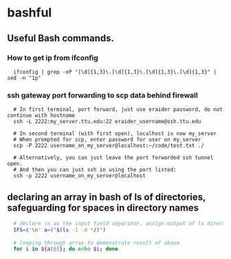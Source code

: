 # bashful
## Useful Bash commands.

### How to get ip from ifconfig
```
  ifconfig | grep -oP "[\d]{1,3}\.[\d]{1,3}\.[\d]{1,3}\.[\d]{1,3}" | sed -n "1p"
```

### ssh gateway port forwarding to scp data behind firewall 
```
  # In first terminal, port forward, just use eraider password, do not continue with hostname
  ssh -L 2222:my_server.ttu.edu:22 eraider_username@ssh.ttu.edu
  
  # In second terminal (with first open), localhost is now my_server
  # When prompted for scp, enter password for user on my_server
  scp -P 2222 username_on_my_server@localhost:~/code/test.txt ./
  
  # Alternatively, you can just leave the port forwarded ssh tunnel open.
  # And then you can just ssh in using the port listed:
  ssh -p 2222 username_on_my_server@localhost
```

## declaring an array in bash of ls of directories, safeguarding for spaces in directory names
```bash
  # declare \n as the input field separator, assign output of ls directories (ls -d), delimited with new line character (ls -1) and quoting directories
  IFS=$'\n' a=("$(ls -1 -d */)")
  
  # looping through array to demonstrate result of above
  for i in ${a[@]}; do echo $i; done
```
